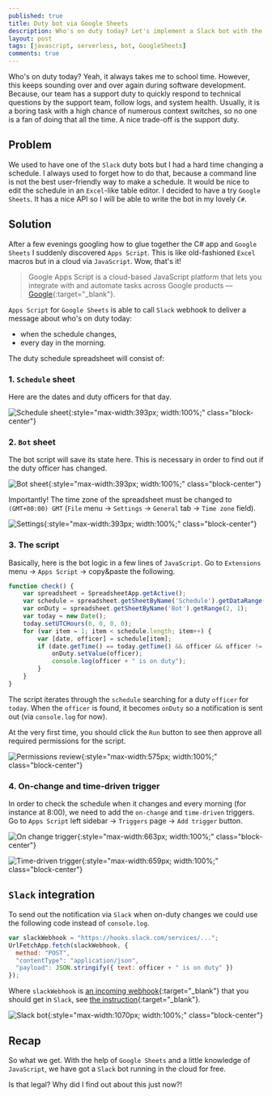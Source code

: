 ```yaml
---
published: true
title: Duty bot via Google Sheets
description: Who's on duty today? Let's implement a Slack bot with the help of Google Sheets. The bot turned out to be a free, serverless solution.
layout: post
tags: [javascript, serverless, bot, GoogleSheets]
comments: true
---
```


Who's on duty today? Yeah, it always takes me to school time. However, this keeps sounding over and over again during software development. Because, our team has a support duty to quickly respond to technical questions by the support team, follow logs, and system health. Usually, it is a boring task with a high chance of numerous context switches, so no one is a fan of doing that all the time. A nice trade-off is the support duty.

## Problem

We used to have one of the `Slack` duty bots but I had a hard time changing a schedule. I always used to forget how to do that, because a command line is not the best user-friendly way to make a schedule. It would be nice to edit the schedule in an `Excel`-like table editor. I decided to have a try `Google Sheets`. It has a nice API so I will be able to write the bot in my lovely `C#`.

## Solution

After a few evenings googling how to glue together the C# app and `Google Sheets` I suddenly discovered `Apps Script`. This is like old-fashioned `Excel` macros but in a cloud via `JavaScript`. Wow, that's it!

> Google Apps Script is a cloud-based JavaScript platform that lets you integrate with and automate tasks across Google products — [Google](https://developers.google.com/apps-script){:target="_blank"}.

`Apps Script` for `Google Sheets` is able to call `Slack` webhook to deliver a message about who's on duty today:
* when the schedule changes, 
* every day in the morning.

The duty schedule spreadsheet will consist of:
### 1. `Schedule` sheet

Here are the dates and duty officers for that day.

![Schedule sheet](/img/duty-bot/schedule-sheet.png "Schedule sheet" ){:style="max-width:393px; width:100%;" class="block-center"}

### 2. `Bot` sheet

The bot script will save its state here. This is necessary in order to find out if the duty officer has changed.

![Bot sheet](/img/duty-bot/bot-sheet.png "Bot sheet" ){:style="max-width:393px; width:100%;" class="block-center"}

Importantly! The time zone of the spreadsheet must be changed to `(GMT+00:00) GMT` (`File` menu → `Settings` → `General` tab → `Time zone` field).

![Settings](/img/duty-bot/settings.png "Settings" ){:style="max-width:393px; width:100%;" class="block-center"}

### 3. The script

Basically, here is the bot logic in a few lines of `JavaScript`. Go to `Extensions` menu → `Apps Script` → copy&paste the following.

```js
function check() {
    var spreadsheet = SpreadsheetApp.getActive();
    var schedule = spreadsheet.getSheetByName('Schedule').getDataRange().getValues();
    var onDuty = spreadsheet.getSheetByName('Bot').getRange(2, 1);
    var today = new Date();
    today.setUTCHours(0, 0, 0, 0); 
    for (var item = 1; item < schedule.length; item++) {
        var [date, officer] = schedule[item];
        if (date.getTime() == today.getTime() && officer && officer != onDuty.getValue()) {
            onDuty.setValue(officer);
            console.log(officer + " is on duty");
        }
    }
}
```

The script iterates through the `schedule` searching for a duty `officer` for `today`. When the `officer` is found, it becomes `onDuty` so a notification is sent out (via `console.log` for now).

At the very first time, you should click the `Run` button to see then approve all required permissions for the script.

![Permissions review](/img/duty-bot/permissions-request.png "Permissions review" ){:style="max-width:575px; width:100%;" class="block-center"}

### 4. On-change and time-driven trigger 

In order to check the schedule when it changes and every morning (for instance at 8:00), we need to add the `on-change` and `time-driven` triggers. Go to `Apps Script` left sidebar → `Triggers` page → `Add trigger` button.

![On change trigger](/img/duty-bot/on-change-trigger.png "On change trigger" ){:style="max-width:663px; width:100%;" class="block-center"}

![Time-driven trigger](/img/duty-bot/time-driven-trigger.png "Time-driven trigger" ){:style="max-width:659px; width:100%;" class="block-center"}

## `Slack` integration

To send out the notification via `Slack` when on-duty changes we could use the following code instead of `console.log`.

```js
var slackWebhook = "https://hooks.slack.com/services/...";
UrlFetchApp.fetch(slackWebhook, {
  method: "POST",
  "contentType": "application/json",
  "payload": JSON.stringify({ text: officer + " is on duty" })
});
```

Where `slackWebhook` is [an incoming webhook](https://api.slack.com/messaging/webhooks){:target="_blank"} that you should get in `Slack`, see [the instruction](https://api.slack.com/messaging/webhooks#create_a_webhook){:target="_blank"}.

![Slack bot](/img/duty-bot/slack-bot.gif "Slack bot" ){:style="max-width:1070px; width:100%;" class="block-center"}

## Recap

So what we get. With the help of `Google Sheets` and a little knowledge of `JavaScript`, we have got a `Slack` bot running in the cloud for free.

Is that legal? Why did I find out about this just now?!
